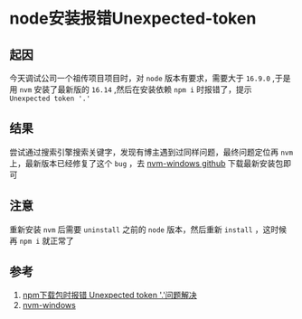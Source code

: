 # node安装报错Unexpected-token

## 起因
今天调试公司一个祖传项目项目时，对 `node` 版本有要求，需要大于 `16.9.0` ,于是用 `nvm` 安装了最新版的 `16.14` ,然后在安装依赖 `npm i` 时报错了，提示  `Unexpected token '.'`

## 结果
尝试通过搜索引擎搜索关键字，发现有博主遇到过同样问题，最终问题定位再 `nvm` 上，最新版本已经修复了这个 `bug` ，去 [nvm-windows github](https://github.com/coreybutler/nvm-windows/releases 'nvm-windows') 下载最新安装包即可

## 注意
重新安装 `nvm` 后需要 `uninstall` 之前的 `node` 版本，然后重新 `install` ，这时候再 `npm i` 就正常了

## 参考
1. [npm下载包时报错 Unexpected token '.'问题解决](https://segmentfault.com/a/1190000041492116 'npm下载包时报错 Unexpected token "."问题解决')
1. [nvm-windows](https://github.com/coreybutler/nvm-windows 'nvm-windows')
